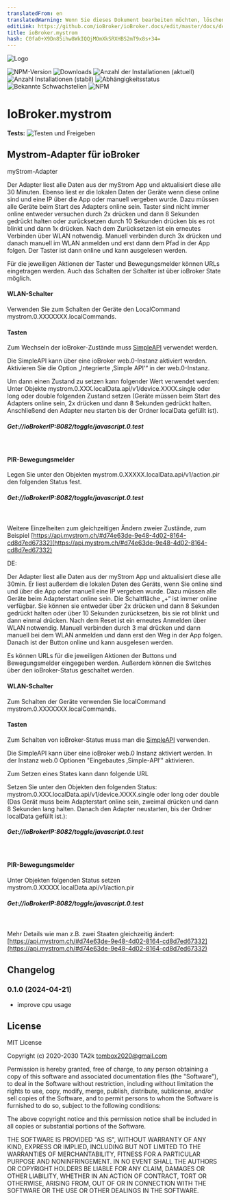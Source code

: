 ```yaml
---
translatedFrom: en
translatedWarning: Wenn Sie dieses Dokument bearbeiten möchten, löschen Sie bitte das Feld "translationsFrom". Andernfalls wird dieses Dokument automatisch erneut übersetzt
editLink: https://github.com/ioBroker/ioBroker.docs/edit/master/docs/de/adapterref/iobroker.mystrom/README.md
title: ioBroker.mystrom
hash: C0fa0+X9Dn85ihw8WkIQQjMOmXkSRXHBS2mT9x8s+34=
---
```

![Logo](../../../en/adapterref/iobroker.mystrom/admin/mystrom.png)

![NPM-Version](http://img.shields.io/npm/v/iobroker.mystrom.svg)
![Downloads](https://img.shields.io/npm/dm/iobroker.mystrom.svg)
![Anzahl der Installationen (aktuell)](http://iobroker.live/badges/mystrom-installed.svg)
![Anzahl Installationen (stabil)](http://iobroker.live/badges/mystrom-stable.svg)
![Abhängigkeitsstatus](https://img.shields.io/david/TA2k/iobroker.mystrom.svg)
![Bekannte Schwachstellen](https://snyk.io/test/github/TA2k/ioBroker.mystrom/badge.svg)
![NPM](https://nodei.co/npm/iobroker.mystrom.png?downloads=true)

# IoBroker.mystrom
**Tests:** ![Testen und Freigeben](https://github.com/TA2k/ioBroker.mystrom/workflows/Test%20and%20Release/badge.svg)

## Mystrom-Adapter für ioBroker
myStrom-Adapter

Der Adapter liest alle Daten aus der myStrom App und aktualisiert diese alle 30 Minuten. Ebenso liest er die lokalen Daten der Geräte wenn diese online sind und eine IP über die App oder manuell vergeben wurde. Dazu müssen alle Geräte beim Start des Adapters online sein. Taster sind nicht immer online entweder versuchen durch 2x drücken und dann 8 Sekunden gedrückt halten oder zurücksetzen durch 10 Sekunden drücken bis es rot blinkt und dann 1x drücken. Nach dem Zurücksetzen ist ein erneutes Verbinden über WLAN notwendig. Manuell verbinden durch 3x drücken und danach manuell im WLAN anmelden und erst dann dem Pfad in der App folgen. Der Taster ist dann online und kann ausgelesen werden.

Für die jeweiligen Aktionen der Taster und Bewegungsmelder können URLs eingetragen werden. Auch das Schalten der Schalter ist über ioBroker State möglich.

#### WLAN-Schalter
Verwenden Sie zum Schalten der Geräte den LocalCommand mystrom.0.XXXXXXX.localCommands.

#### Tasten
Zum Wechseln der ioBroker-Zustände muss [SimpleAPI](https://github.com/ioBroker/ioBroker.simple-api) verwendet werden.

Die SimpleAPI kann über eine ioBroker web.0-Instanz aktiviert werden. Aktivieren Sie die Option „Integrierte ‚Simple API‘“ in der web.0-Instanz.

Um dann einen Zustand zu setzen kann folgender Wert verwendet werden: Unter Objekte mystrom.0.XXX.localData.api/v1/device.XXXX.single oder long oder double folgenden Zustand setzen (Geräte müssen beim Start des Adapters online sein, 2x drücken und dann 8 Sekunden gedrückt halten. Anschließend den Adapter neu starten bis der Ordner localData gefüllt ist).

##### Get://ioBrokerIP:8082/toggle/javascript.0.test
<br />

#### PIR-Bewegungsmelder
Legen Sie unter den Objekten mystrom.0.XXXXX.localData.api/v1/action.pir den folgenden Status fest.

##### Get://ioBrokerIP:8082/toggle/javascript.0.test
   <br />

Weitere Einzelheiten zum gleichzeitigen Ändern zweier Zustände, zum Beispiel [https://api.mystrom.ch/#d74e63de-9e48-4d02-8164-cd8d7ed67332](https://api.mystrom.ch/#d74e63de-9e48-4d02-8164-cd8d7ed67332)

DE:

Der Adapter liest alle Daten aus der myStrom App und aktualisiert diese alle 30min. Er liest außerdem die lokalen Daten des Geräts, wenn Sie online sind und über die App oder manuell eine IP vergeben wurde. Dazu müssen alle Geräte beim Adapterstart online sein. Die Schaltfläche „+“ ist immer online verfügbar. Sie können sie entweder über 2x drücken und dann 8 Sekunden gedrückt halten oder über 10 Sekunden zurücksetzen, bis sie rot blinkt und dann einmal drücken. Nach dem Reset ist ein erneutes Anmelden über WLAN notwendig. Manuell verbinden durch 3 mal drücken und dann manuell bei dem WLAN anmelden und dann erst den Weg in der App folgen. Danach ist der Button online und kann ausgelesen werden.

Es können URLs für die jeweiligen Aktionen der Buttons und Bewegungsmelder eingegeben werden. Außerdem können die Switches über den ioBroker-Status geschaltet werden.

#### WLAN-Schalter
Zum Schalten der Geräte verwenden Sie localCommand mystrom.0.XXXXXXX.localCommands.

#### Tasten
Zum Schalten von ioBroker-Status muss man die [SimpleAPI](https://github.com/ioBroker/ioBroker.simple-api) verwenden.

Die SimpleAPI kann über eine ioBroker web.0 Instanz aktiviert werden. In der Instanz web.0 Optionen "Eingebautes ‚Simple-API‘" aktivieren.

Zum Setzen eines States kann dann folgende URL<br />

Setzen Sie unter den Objekten den folgenden Status: mystrom.0.XXX.localData.api/v1/device.XXXX.single oder long oder double (Das Gerät muss beim Adapterstart online sein, zweimal drücken und dann 8 Sekunden lang halten. Danach den Adapter neustarten, bis der Ordner localData gefüllt ist.):

##### Get://ioBrokerIP:8082/toggle/javascript.0.test
<br />

#### PIR-Bewegungsmelder
Unter Objekten folgenden Status setzen mystrom.0.XXXXX.localData.api/v1/action.pir

##### Get://ioBrokerIP:8082/toggle/javascript.0.test
   <br />

Mehr Details wie man z.B. zwei Staaten gleichzeitig ändert: [https://api.mystrom.ch/#d74e63de-9e48-4d02-8164-cd8d7ed67332](https://api.mystrom.ch/#d74e63de-9e48-4d02-8164-cd8d7ed67332)

## Changelog
### 0.1.0 (2024-04-21)

- improve cpu usage

## License

MIT License

Copyright (c) 2020-2030 TA2k <tombox2020@gmail.com>

Permission is hereby granted, free of charge, to any person obtaining a copy
of this software and associated documentation files (the "Software"), to deal
in the Software without restriction, including without limitation the rights
to use, copy, modify, merge, publish, distribute, sublicense, and/or sell
copies of the Software, and to permit persons to whom the Software is
furnished to do so, subject to the following conditions:

The above copyright notice and this permission notice shall be included in all
copies or substantial portions of the Software.

THE SOFTWARE IS PROVIDED "AS IS", WITHOUT WARRANTY OF ANY KIND, EXPRESS OR
IMPLIED, INCLUDING BUT NOT LIMITED TO THE WARRANTIES OF MERCHANTABILITY,
FITNESS FOR A PARTICULAR PURPOSE AND NONINFRINGEMENT. IN NO EVENT SHALL THE
AUTHORS OR COPYRIGHT HOLDERS BE LIABLE FOR ANY CLAIM, DAMAGES OR OTHER
LIABILITY, WHETHER IN AN ACTION OF CONTRACT, TORT OR OTHERWISE, ARISING FROM,
OUT OF OR IN CONNECTION WITH THE SOFTWARE OR THE USE OR OTHER DEALINGS IN THE
SOFTWARE.